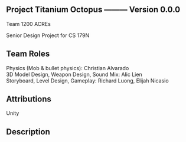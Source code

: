 ## Project Titanium Octopus ——— Version 0.0.0


Team 1200 ACREs <br />

Senior Design Project for CS 179N <br />


## Team Roles
Physics (Mob & bullet physics): Christian Alvarado <br />
3D Model Design, Weapon Design, Sound Mix: Alic Lien <br />
Storyboard, Level Design, Gameplay: Richard Luong, Elijah Nicasio <br />

## Attributions
Unity <br />

## Description
